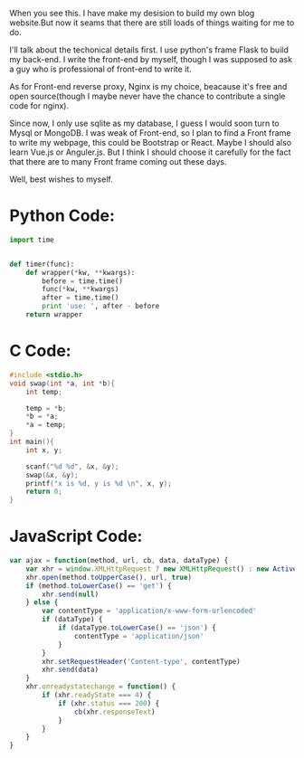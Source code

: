When you see this. I have make my desision  to build my own blog website.But now it seams that there are still loads of things waiting for me to do.
    
I'll talk about the techonical details first. I use python's frame Flask to build my back-end. I write the front-end by myself, though I was supposed to ask a guy who is professional of front-end to write it. 

As for Front-end reverse proxy, Nginx is my choice, beacause it's free and open source(though I maybe never have the chance to contribute a single code for nginx).

Since now, I only use sqlite as my database, I guess I would soon turn to Mysql or MongoDB. I was weak of Front-end, so I plan to find a Front frame to write my webpage, this could be Bootstrap or React. Maybe I should also learn Vue.js or Anguler.js. But I think I should choose it carefully for the fact that there are to many Front frame coming out these days.

Well, best wishes to myself.

# Python Code:

``` python
import time


def timer(func):
    def wrapper(*kw, **kwargs):
        before = time.time()
        func(*kw, **kwargs)
        after = time.time()
        print 'use: ', after - before
    return wrapper
```

# C Code:

``` c
#include <stdio.h>
void swap(int *a, int *b){
    int temp;

    temp = *b;
    *b = *a;
    *a = temp;
}
int main(){
    int x, y;

    scanf("%d %d", &x, &y);
    swap(&x, &y);
    printf("x is %d, y is %d \n", x, y);
    return 0;
}
```

# JavaScript Code:

``` javascript
var ajax = function(method, url, cb, data, dataType) {
    var xhr = window.XMLHttpRequest ? new XMLHttpRequest() : new ActiveXObject('Microsoft.XMLHTTP')
    xhr.open(method.toUpperCase(), url, true)
    if (method.toLowerCase() == 'get') {
        xhr.send(null)
    } else {
        var contentType = 'application/x-www-form-urlencoded'
        if (dataType) {
            if (dataType.toLowerCase() == 'json') {
                contentType = 'application/json'
            }
        }
        xhr.setRequestHeader('Content-type', contentType)
        xhr.send(data)
    }
    xhr.onreadystatechange = function() {
        if (xhr.readyState === 4) {
            if (xhr.status === 200) {
                cb(xhr.responseText)
            }
        }
    }
}
```

